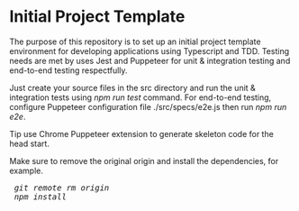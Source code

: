 # Initial Project Template

The purpose of this repository is to set up an initial project template environment for developing applications using Typescript and TDD. Testing needs are met by uses Jest and Puppeteer for unit & integration testing and end-to-end testing respectfully.

Just create your source files in the src directory and run the unit & integration tests using <i>npm run test</i> command. For end-to-end testing, configure Puppeteer configuration file ./src/specs/e2e.js then run <i>npm run e2e</i>.

Tip use Chrome Puppeteer extension to generate skeleton code for the head start.

Make sure to remove the original origin and install the dependencies, for example.
<pre>
 <i>git remote rm origin</i>
 <i>npm install</i>
</pre>


